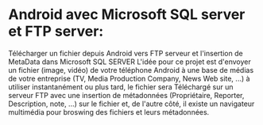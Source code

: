 # Android avec Microsoft SQL server et FTP server:
Télécharger un fichier depuis   Android vers FTP serveur et l'insertion de MetaData dans Microsoft SQL SERVER
L'idée pour ce projet est d'envoyer un fichier (image, vidéo) de votre téléphone Android à une base de médias de votre entreprise (TV, Media Production Company, News Web site, ...) à utiliser instantanément ou plus tard, le fichier sera Téléchargé sur un serveur FTP avec une insertion de métadonnées (Propriétaire, Reporter, Description, note, ...) sur le fichier et, de l'autre côté, il existe un navigateur multimédia pour broswing des fichiers et leurs métadonnées.
